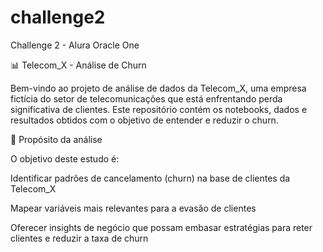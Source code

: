 # challenge2
Challenge 2 - Alura Oracle One

📊 Telecom_X - Análise de Churn

Bem-vindo ao projeto de análise de dados da Telecom_X, uma empresa fictícia do setor de telecomunicações que está enfrentando perda significativa de clientes. Este repositório contém os notebooks, dados e resultados obtidos com o objetivo de entender e reduzir o churn.

🎯 Propósito da análise

O objetivo deste estudo é:

Identificar padrões de cancelamento (churn) na base de clientes da Telecom_X

Mapear variáveis mais relevantes para a evasão de clientes

Oferecer insights de negócio que possam embasar estratégias para reter clientes e reduzir a taxa de churn

